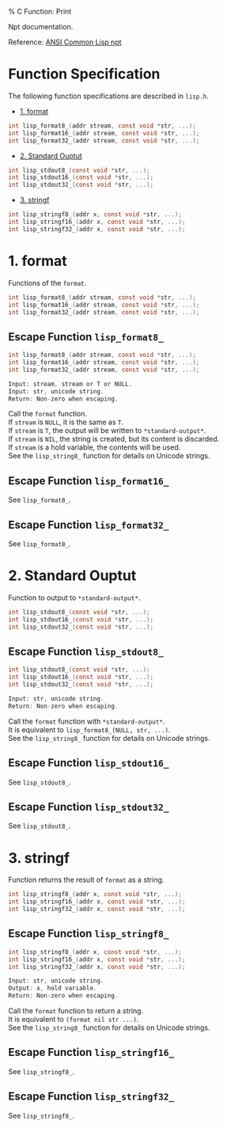 % C Function: Print

Npt documentation.

Reference: [ANSI Common Lisp npt](index.html)  


# Function Specification

The following function specifications are described in `lisp.h`.

- [1. format](#print-1)

```c
int lisp_format8_(addr stream, const void *str, ...);
int lisp_format16_(addr stream, const void *str, ...);
int lisp_format32_(addr stream, const void *str, ...);
```

- [2. Standard Ouptut](#print-2)

```c
int lisp_stdout8_(const void *str, ...);
int lisp_stdout16_(const void *str, ...);
int lisp_stdout32_(const void *str, ...);
```

- [3. stringf](#print-3)

```c
int lisp_stringf8_(addr x, const void *str, ...);
int lisp_stringf16_(addr x, const void *str, ...);
int lisp_stringf32_(addr x, const void *str, ...);
```


# <a id="print-1">1. format</a>

Functions of the `format`.

```c
int lisp_format8_(addr stream, const void *str, ...);
int lisp_format16_(addr stream, const void *str, ...);
int lisp_format32_(addr stream, const void *str, ...);
```


## Escape Function `lisp_format8_`

```c
int lisp_format8_(addr stream, const void *str, ...);
int lisp_format16_(addr stream, const void *str, ...);
int lisp_format32_(addr stream, const void *str, ...);

Input: stream, stream or T or NULL.
Input: str, unicode string.
Return: Non-zero when escaping.
```

Call the `format` function.  
If `stream` is `NULL`, it is the same as `T`.  
If `stream` is `T`, the output will be written to `*standard-output*`.  
If `stream` is `NIL`, the string is created, but its content is discarded.  
If `stream` is a hold variable, the contents will be used.  
See the `lisp_string8_` function for details on Unicode strings.


## Escape Function `lisp_format16_`

See `lisp_format8_`.


## Escape Function `lisp_format32_`

See `lisp_format8_`.


# <a id="print-2">2. Standard Ouptut</a>

Function to output to `*standard-output*`.

```c
int lisp_stdout8_(const void *str, ...);
int lisp_stdout16_(const void *str, ...);
int lisp_stdout32_(const void *str, ...);
```


## Escape Function `lisp_stdout8_`

```c
int lisp_stdout8_(const void *str, ...);
int lisp_stdout16_(const void *str, ...);
int lisp_stdout32_(const void *str, ...);

Input: str, unicode string.
Return: Non-zero when escaping.
```

Call the `format` function with `*standard-output*`.  
It is equivalent to `lisp_format8_(NULL, str, ...)`.  
See the `lisp_string8_` function for details on Unicode strings.


## Escape Function `lisp_stdout16_`

See `lisp_stdout8_`.


## Escape Function `lisp_stdout32_`

See `lisp_stdout8_`.


# <a id="print-3">3. stringf</a>

Function returns the result of `format` as a string.

```c
int lisp_stringf8_(addr x, const void *str, ...);
int lisp_stringf16_(addr x, const void *str, ...);
int lisp_stringf32_(addr x, const void *str, ...);
```


## Escape Function `lisp_stringf8_`

```c
int lisp_stringf8_(addr x, const void *str, ...);
int lisp_stringf16_(addr x, const void *str, ...);
int lisp_stringf32_(addr x, const void *str, ...);

Input: str, unicode string.
Output: x, hold variable.
Return: Non-zero when escaping.
```


Call the `format` function to return a string.  
It is equivalent to `(format nil str ...)`.  
See the `lisp_string8_` function for details on Unicode strings.


## Escape Function `lisp_stringf16_`

See `lisp_stringf8_`.


## Escape Function `lisp_stringf32_`

See `lisp_stringf8_`.
